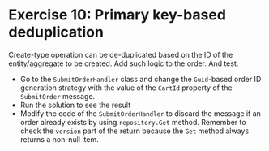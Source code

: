 # Exercise 10: Primary key-based deduplication

Create-type operation can be de-duplicated based on the ID of the entity/aggregate to be created. Add such logic to the order. And test.

- Go to the `SubmitOrderHandler` class and change the `Guid`-based order ID generation strategy with the value of the `CartId` property of the `SubmitOrder` message.
- Run the solution to see the result
- Modify the code of the `SubmitOrderHandler` to discard the message if an order already exists by using `repository.Get` method. Remember to check the `version` part of the return because the `Get` method always returns a non-null item.